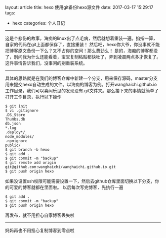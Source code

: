 layout: article
title: hexo 使用git备份hexo源文件
date: 2017-03-17 15:29:17
tags:
- hexo
categories: 个人日记
---
这是个悲伤的故事，海痴的linux出了点毛病，然后就想着重装一遍。掐指一算，自家的代码在git上面都保存了，直接重装！
然后吧，hexo你大爷，你没事就不能把博客原文备份一下么？又不占你的空间！那么费劲么！
是的，海痴的博客都没了，别问我为什么还能看着，宝宝复制粘贴都快吐了，弄到凌晨两点多才恢复了。
这件事情告诉我们，没事闲的别重装系统。

---
具体的思路就是在我们的博客仓库中新建一个分支，用来保存源码，master分支用来提交hexo自动生成的文件。以海痴的博客为例。打开wanghaichi.github.io工作目录，我们可以喜闻乐见的发现没有.git文件夹。那么接下来的事情就简单了
打开工作目录，执行以下操作
```
$ git init
$ vi .gitignore
.DS_Store
Thumbs.db
db.json  
*.log
.deploy*/
node_modules/
.npmignore
public/
$ git branch -b hexo
$ git add .
$ git commit -m "backup"
$ git remote add origin git@github.com:wanghaichi/wanghaichi.github.io.git
$ git push origin hexo
```
如果没设置ssh权限可能需要设置一下，然后去github仓库里面切换以下分支，你的可爱的博客就都在里面啦。
以后每次写完博客，先执行一遍
```
$ git add .
$ git commit -m "backup"
$ git push origin hexo
```
再发布，就不用担心自家博客丢失啦

---
妈妈再也不用担心复制博客到零点啦
